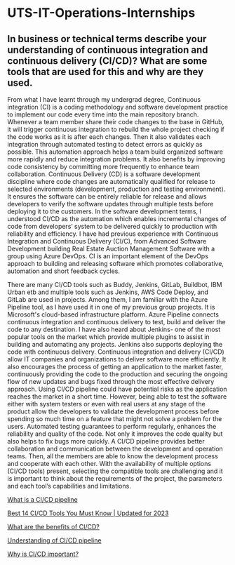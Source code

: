 # UTS-IT-Operations-Internships

## In business or technical terms describe your understanding of continuous integration and continuous delivery (CI/CD)? What are some tools that are used for this and why are they used.

From what I have learnt through my undergrad degree, Continuous integration (CI) is a coding methodology and software development practice to implement our code every time into the main repository branch. Whenever a team member share their code changes to the base in GitHub, it will trigger continuous integration to rebuild the whole project checking if the code works as it is after each changes. Then it also validates each integration through automated testing to detect errors as quickly as possible. This automation approach helps a team build organized software more rapidly and reduce integration problems. It also benefits by improving code consistency by committing more frequently to enhance team collaboration. Continuous Delivery (CD) is a software development discipline where code changes are automatically qualified for release to selected environments (development, production and testing environment). It ensures the software can be entirely reliable for release and allows developers to verify the software updates through multiple tests before deploying it to the customers. In the software development terms, I understood CI/CD as the automation which enables incremental changes of code from developers’ system to be delivered quickly to production with reliability and efficiency. I have had previous experience with Continuous Integration and Continuous Delivery (CI/C), from Advanced Software Development building Real Estate Auction Management Software with a group using Azure DevOps. CI is an important element of the DevOps approach to building and releasing software which promotes collaborative, automation and short feedback cycles. 


There are many CI/CD tools such as Buddy, Jenkins, GitLab, Buildbot, IBM Urban etb and multiple tools such as  Jenkins, AWS Code Deploy, and GitLab are used in projects.  Among them, I am familiar with the Azure Pipeline tool, as I have used it in one of my previous group projects. It is Microsoft's cloud-based infrastructure platform. Azure Pipeline connects continuous integration and continuous delivery to test, build and deliver the code to any destination. I have also heard about Jenkins- one of the most popular tools on the market which provide multiple plugins to assist in building and automating any projects. Jenkins also supports deploying the code with continuous delivery. Continuous integration and delivery (CI/CD) allow IT companies and organizations to deliver software more efficiently. It also encourages the process of getting an application to the market faster, continuously providing the code to the production and securing the ongoing flow of new updates and bugs fixed through the most effective delivery approach. Using CI/CD pipeline could have potential risks as the application reaches the market in a short time. However, being able to test the software either with system testers or even with real users at any stage of the product allow the developers to validate the development process before spending so much time on a feature that might not solve a problem for the users. Automated testing guarantees to perform regularly, enhances the reliability and quality of the code. Not only it improves the code quality but also helps to fix bugs more quickly. A CI/CD pipeline provides better collaboration and communication between the development and operation teams. Then, all the members are able to know the development process and cooperate with each other. With the availability of multiple options (CI/CD tools) present, selecting the compatible tools are challenging and it is important to think about the requirements of the project, the parameters and each tool’s capabilities and limitations.

[What is a CI/CD pipeline](https://www.redhat.com/en/topics/devops/what-cicd-pipeline#:~:text=A%20continuous%20integration%20and%20continuous,development%20life%20cycle%20via%20automation.)

[Best 14 CI/CD Tools You Must Know | Updated for 2023](https://katalon.com/resources-center/blog/ci-cd-tools?fbclid=IwAR0Xlg5IuPmMJoBNL6wQR1nkucJBFDKedUFfTir2V4iHxbzXKHBUazsYdLs)

[What are the benefits of CI/CD?](https://www.jetbrains.com/teamcity/ci-cd-guide/benefits-of-ci-cd/)

[Understanding of CI/CD pipeline](https://www.jetbrains.com/teamcity/ci-cd-guide/devops-ci-cd/?fbclid=IwAR3HqUxSp3xjWo0b2OGohb95KG91VOoQhsNlXdZ_eJ762MlTAYAwPFT31AA)

[Why is CI/CD important?](https://www.synopsys.com/glossary/what-is-cicd.html?fbclid=IwAR0AGZrSt388Sb0Qps9w5ELg0yeSg6Je008LikogqVu0LH6yCtfqTIHg6Wo)
